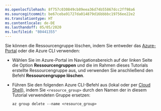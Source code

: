 ```yaml
---
ms.openlocfilehash: 8f757c030849cb89eea36d74b55867dcc2ff98a6
ms.sourcegitcommit: be67ceba91727da014879d16bbbbc19756ee22e2
ms.translationtype: HT
ms.contentlocale: de-DE
ms.lasthandoff: 05/05/2020
ms.locfileid: "80441355"
---
```

Sie können die Ressourcengruppe löschen, indem Sie entweder das [Azure-Portal](https://portal.azure.com) oder die Azure CLI verwenden:

- Wählen Sie im Azure-Portal im Navigationsbereich auf der linken Seite die Option **Ressourcengruppen** und die im Rahmen dieses Tutorials erstellte Ressourcengruppe aus, und verwenden Sie anschließend den Befehl **Ressourcengruppe löschen**.

- Führen Sie den folgenden Azure CLI-Befehl aus (lokal oder per [Cloud Shell](/azure/cloud-shell/overview)), indem Sie `<resource_group>` durch den Namen der in diesem Tutorial verwendeten Gruppe ersetzen:

    ```azurecli
    az group delete --name <resource_group>
    ```
